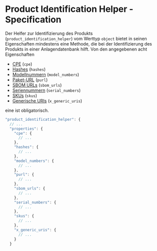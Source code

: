 # Product Identification Helper - Specification

Der Helfer zur Identifizierung des Produkts (`product_identification_helper`) vom Werttyp `object` bietet in seinen Eigenschaften mindestens eine Methode, die bei der Identifizierung des Produkts in einer Anlagendatenbank hilft.
Von den angegebenen acht Eigenschaften

* [CPE](types/full_product_name/product_identification_helper/cpe-spec.de.md) (`cpe`)
* [Hashes](types/full_product_name/product_identification_helper/hashes-spec.de.md) (`hashes`)
* [Modellnummern](types/full_product_name/product_identification_helper/model_numbers-spec.de.md) (`model_numbers`)
* [Paket-URL](types/full_product_name/product_identification_helper/purl-spec.de.md) (`purl`)
* [SBOM URLs](types/full_product_name/product_identification_helper/sbom_urls-spec.de.md) (`sbom_urls`)
* [Seriennummern](types/full_product_name/product_identification_helper/serial_numbers-spec.de.md) (`serial_numbers`)
* [SKUs](types/full_product_name/product_identification_helper/skus-spec.de.md) (`skus`)
* [Generische URIs](types/full_product_name/product_identification_helper/x_generic_uris-spec.de.md) (`x_generic_uris`)

eine ist obligatorisch.

```javascript
"product_identification_helper": {
  // ...
  "properties": {
    "cpe": {
      // ...
    },
    "hashes": {
      // ...
    },
    "model_numbers": {
      // ...
    },
    "purl": {
      // ...
    },
    "sbom_urls": {
      // ...
    },
    "serial_numbers": {
      // ...
    },
    "skus": {
      // ...
    },
    "x_generic_uris": {
      // ...
    }
  }
```

